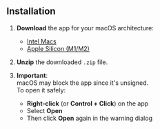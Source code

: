 ## Installation

1. **Download** the app for your macOS architecture:  
   -  [Intel Macs](https://github.com/problaze20/Hexor-Utility/releases/download/v1.0.5/Hexor-util-mac-64x-v1.0.5.zip)  
   -  [Apple Silicon (M1/M2)](https://github.com/problaze20/Hexor-Utility/releases/download/v1.0.5/Hexor-util-mac-arm64-v1.0.5.zip)

2. **Unzip** the downloaded `.zip` file.

3. **Important**:  
   macOS may block the app since it's unsigned.  
   To open it safely:  
   - **Right-click** (or **Control + Click**) on the app  
   - Select **Open**  
   - Then click **Open** again in the warning dialog
